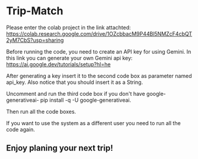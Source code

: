 # Trip-Match

Please enter the colab project in the link attachted: https://colab.research.google.com/drive/1OZcbbacM9P44Bl5NMZcF4cbQT2yM7CbS?usp=sharing

Before running the code, you need to create an API key for using Gemini. In this link you can generate your own Gemini api key: https://ai.google.dev/tutorials/setup?hl=he

After generating a key insert it to the second code box as parameter named api_key. Also notice that you should insert it as a String.

Uncomment and run the third code box if you don't have google-generativeai- pip install -q -U google-generativeai.

Then run all the code boxes.

If you want to use the system as a different user you need to run all the code again.

## Enjoy planing your next trip!
